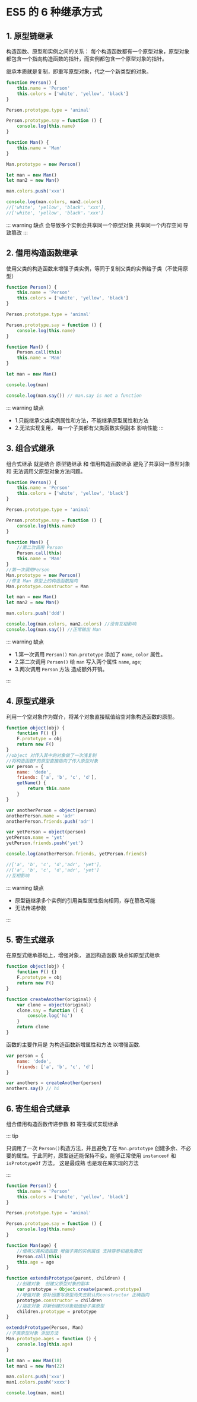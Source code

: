 # ES5 的 6 种继承方式

## 1. 原型链继承

构造函数、原型和实例之间的关系： 每个构造函数都有一个原型对象，原型对象都包含一个指向构造函数的指针，而实例都包含一个原型对象的指针。

继承本质就是复制，即重写原型对象，代之一个新类型的对象。

```javascript
function Person() {
    this.name = 'Person'
    this.colors = ['white', 'yellow', 'black']
}

Person.prototype.type = 'animal'

Person.prototype.say = function () {
    console.log(this.name)
}

function Man() {
    this.name = 'Man'
}

Man.prototype = new Person()

let man = new Man()
let man2 = new Man()

man.colors.push('xxx')

console.log(man.colors, man2.colors)
//['white', 'yellow', 'black'，'xxx'],
//['white', 'yellow', 'black'，'xxx']
```

::: warning 缺点
会导致多个实例会共享同一个原型对象 共享同一个内存空间 导致篡改
:::

## 2. 借用构造函数继承

使用父类的构造函数来增强子类实例，等同于复制父类的实例给子类（不使用原型）

```javascript
function Person() {
    this.name = 'Person'
    this.colors = ['white', 'yellow', 'black']
}

Person.prototype.type = 'animal'

Person.prototype.say = function () {
    console.log(this.name)
}

function Man() {
    Person.call(this)
    this.name = 'Man'
}

let man = new Man()

console.log(man)

console.log(man.say()) // man.say is not a function
```

::: warning 缺点

-   1.只能继承父类实例属性和方法，不能继承原型属性和方法
-   2.无法实现复用， 每一个子类都有父类函数实例副本 影响性能
:::

## 3. 组合式继承

组合式继承 就是结合 原型链继承 和 借用构造函数继承 避免了共享同一原型对象 和 无法调用父原型对象方法问题。

```javascript
function Person() {
    this.name = 'Person'
    this.colors = ['white', 'yellow', 'black']
}

Person.prototype.type = 'animal'

Person.prototype.say = function () {
    console.log(this.name)
}

function Man() {
    //第二次调用 Person
    Person.call(this)
    this.name = 'Man'
}
//第一次调用Person
Man.prototype = new Person()
//修复 Man 原型上的构造函数指向
Man.prototype.constructor = Man

let man = new Man()
let man2 = new Man()

man.colors.push('ddd')

console.log(man.colors, man2.colors) //没有互相影响
console.log(man.say()) //正常输出 Man
```

::: warning 缺点

-   1.第一次调用 `Person()` `Man.prototype` 添加了 `name`, `color` 属性。
-   2.第二次调用 `Person()` 给 `man` 写入两个属性 `name`, `age`;
-   3.两次调用 `Person` 方法 造成额外开销。

:::

## 4. 原型式继承

利用一个空对象作为媒介，将某个对象直接赋值给空对象构造函数的原型。

```javascript
function object(obj) {
    function F() {}
    F.prototype = obj
    return new F()
}
//object 对传入其中的对象做了一次浅复制
//将构造函数F的原型直接指向了传入原型对象
var person = {
    name: 'dede',
    friends: ['a', 'b', 'c', 'd'],
    getName() {
        return this.name
    }
}

var anotherPerson = object(person)
anotherPerson.name = 'adr'
anotherPerson.friends.push('adr')

var yetPerson = object(person)
yetPerson.name = 'yet'
yetPerson.friends.push('yet')

console.log(anotherPerson.friends, yetPerson.friends)

//['a', 'b', 'c', 'd','adr', 'yet'],
//['a', 'b', 'c', 'd','adr', 'yet']
//互相影响
```

::: warning 缺点

-   原型链继承多个实例的引用类型属性指向相同，存在篡改可能
-   无法传递参数

:::


## 5. 寄生式继承

在原型式继承基础上，增强对象， 返回构造函数 缺点如原型式继承

```javascript
function object(obj) {
    function F() {}
    F.prototype = obj
    return new F()
}

function createAnother(original) {
    var clone = object(original)
    clone.say = function () {
        console.log('hi')
    }
    return clone
}
```

函数的主要作用是 为构造函数新增属性和方法 以增强函数.

```javascript
var person = {
    name: 'dede',
    friends: ['a', 'b', 'c', 'd']
}

var anothers = createAnother(person)
anothers.say() // hi
```

## 6. 寄生组合式继承

组合借用构造函数传递参数 和 寄生模式实现继承 

::: tip 

只调用了一次 `Person()`构造方法，并且避免了在 `Man.prototype` 创建多余、不必要的属性。于此同时，原型链还能保持不变。能够正常使用 `instanceof` 和 `isPrototypeOf` 方法。
这是最成熟 也是现在库实现的方法

:::
```javascript
function Person() {
    this.name = 'Person'
    this.colors = ['white', 'yellow', 'black']
}

Person.prototype.type = 'animal'

Person.prototype.say = function () {
    console.log(this.name)
}

function Man(age) {
    //借用父类构造函数 增强子类的实例属性 支持穿参和避免篡改
    Person.call(this)
    this.age = age
}

function extendsPrototype(parent, children) {
    //创建对象  创建父原型对象的副本
    var prototype = Object.create(parent.prototype)
    //增强对象 弥补因重写原型而失去默认的constructor 正确指向
    prototype.constructor = children
    //指定对象 将新创建的对象赋值给子类原型
    children.prototype = prototype
}

extendsPrototype(Person, Man)
//子类原型对象 添加方法
Man.prototype.ages = function () {
    console.log(this.age)
}

let man = new Man(18)
let man1 = new Man(22)

man.colors.push('xxx')
man1.colors.push('xxxx')

console.log(man, man1)
```
